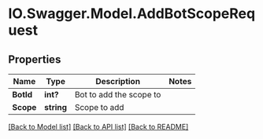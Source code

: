 # IO.Swagger.Model.AddBotScopeRequest
## Properties

Name | Type | Description | Notes
------------ | ------------- | ------------- | -------------
**BotId** | **int?** | Bot to add the scope to | 
**Scope** | **string** | Scope to add | 

[[Back to Model list]](../README.md#documentation-for-models) [[Back to API list]](../README.md#documentation-for-api-endpoints) [[Back to README]](../README.md)

